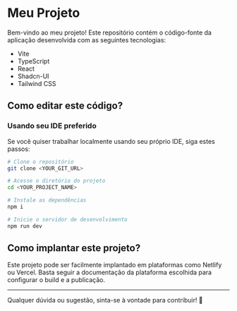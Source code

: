 # Meu Projeto

Bem-vindo ao meu projeto! Este repositório contém o código-fonte da aplicação desenvolvida com as seguintes tecnologias:

- Vite
- TypeScript
- React
- Shadcn-UI
- Tailwind CSS

## Como editar este código?

### Usando seu IDE preferido

Se você quiser trabalhar localmente usando seu próprio IDE, siga estes passos:

```sh
# Clone o repositório
git clone <YOUR_GIT_URL>

# Acesse o diretório do projeto
cd <YOUR_PROJECT_NAME>

# Instale as dependências
npm i

# Inicie o servidor de desenvolvimento
npm run dev
```

## Como implantar este projeto?

Este projeto pode ser facilmente implantado em plataformas como Netlify ou Vercel. Basta seguir a documentação da plataforma escolhida para configurar o build e a publicação.

---

Qualquer dúvida ou sugestão, sinta-se à vontade para contribuir! 🚀

